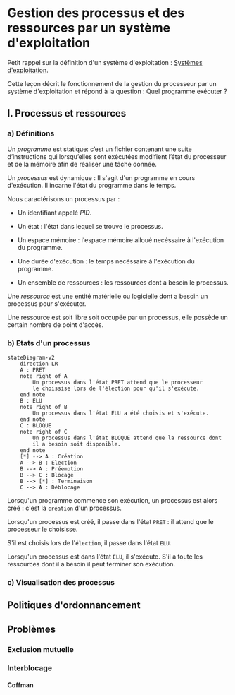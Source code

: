 # Gestion des processus et des ressources par un système d'exploitation

Petit rappel sur la définition d'un système d'exploitation : [Systèmes d'exploitation](./../../première/Architecture_des_machines/Systèmes_d_exploitation.md).

Cette leçon décrit le fonctionnement de la gestion du processeur par un système d'exploitation et répond à la question : Quel programme exécuter ?

## I. Processus et ressources

### a) Définitions

Un *programme* est statique: c’est un fichier contenant une suite d’instructions qui lorsqu’elles sont exécutées modifient l’état du processeur et de la mémoire afin de réaliser une tâche donnée.

Un *processus* est dynamique : Il s'agit d'un programme en cours d'exécution. Il incarne l'état du programme dans le temps.

Nous caractérisons un processus par :

- Un identifiant appelé *PID*.

- Un état : l'état dans lequel se trouve le processus.

- Un espace mémoire : l'espace mémoire alloué necéssaire à l'exécution du programme.

- Une durée d'exécution : le temps necéssaire à l'exécution du programme.

- Un ensemble de ressources : les ressources dont a besoin le processus.

Une *ressource* est une entité matérielle ou logicielle dont a besoin un processus pour s'exécuter.

Une ressource est soit libre soit occupée par un processus, elle possède un certain nombre de point d'accès.

### b) Etats d'un processus

```mermaid
stateDiagram-v2
    direction LR
    A : PRET
    note right of A
        Un processus dans l'état PRET attend que le processeur
        le choissise lors de l'élection pour qu'il s'exécute.
    end note
    B : ELU
    note right of B
        Un processus dans l'état ELU a été choisis et s'exécute.
    end note
    C : BLOQUE
    note right of C
        Un processus dans l'état BLOQUE attend que la ressource dont
        il a besoin soit disponible.
    end note
    [*] --> A : Création
    A --> B : Election
    B --> A : Préemption
    B --> C : Blocage
    B --> [*] : Terminaison
    C --> A : Déblocage
```

Lorsqu'un programme commence son exécution, un processus est alors créé : c'est la `création` d'un processus.

Lorsqu'un processus est créé, il passe dans l'état `PRET` : il attend que le processeur le choisisse.

S'il est choisis lors de l'`élection`, il passe dans l'état `ELU`.

Lorsqu'un processus est dans l'état `ELU`, il s'exécute. S'il a toute les ressources dont il a besoin il peut terminer son exécution.

### c) Visualisation des processus



## Politiques d'ordonnancement





## Problèmes

### Exclusion mutuelle
### Interblocage

#### Coffman